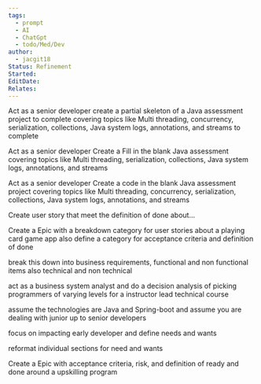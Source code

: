 ```yaml
---
tags:
  - prompt
  - AI
  - ChatGpt
  - todo/Med/Dev
author:
  - jacgit18
Status: Refinement
Started: 
EditDate: 
Relates:
---
```

Act as a senior developer create a partial skeleton of a Java assessment project to complete covering topics like Multi threading, concurrency, serialization, collections, Java system logs, annotations, and streams to complete


Act as a senior developer Create a Fill in the blank Java assessment covering topics like Multi threading, serialization, collections, Java system logs, annotations, and streams  
  
  
Act as a senior developer Create a code in the blank Java assessment project covering topics like Multi threading, concurrency, serialization, collections, Java system logs, annotations, and streams


Create user story that meet the definition of done about...


Create a Epic with a breakdown category for user stories about a playing card game app also define a category for acceptance criteria and definition of done


break this down into business requirements, functional and non functional items also technical and non technical


act as a business system analyst and do a decision analysis of picking programmers of varying levels for a instructor lead technical course  

  
assume the technologies are Java and Spring-boot and assume you are dealing with junior up to senior developers  
  
  
focus on impacting early developer and define needs and wants  
  
  
reformat individual sections for need and wants



Create a Epic with acceptance criteria, risk, and definition of ready and done around a upskilling program